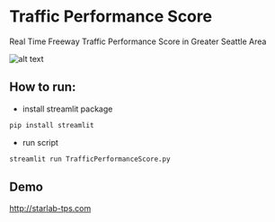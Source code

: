 # Traffic Performance Score
Real Time Freeway Traffic Performance Score in Greater Seattle Area

![alt text](https://github.com/AI-Group-STAR-Lab-UW/Traffic-Index/blob/master/images/TrafficIndex.PNG "Traffic Peformance Score Demo")


## How to run:
* install streamlit package
```python
pip install streamlit
```
* run script
```python
streamlit run TrafficPerformanceScore.py
```
## Demo
http://starlab-tps.com

